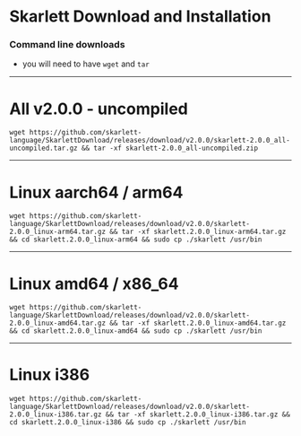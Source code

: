 # Skarlett Download and Installation
### Command line downloads
- you will need to have `wget` and `tar`

---

# All v2.0.0 - uncompiled 

```
wget https://github.com/skarlett-language/SkarlettDownload/releases/download/v2.0.0/skarlett-2.0.0_all-uncompiled.tar.gz && tar -xf skarlett-2.0.0_all-uncompiled.zip 
```

---

# Linux aarch64 / arm64

```
wget https://github.com/skarlett-language/SkarlettDownload/releases/download/v2.0.0/skarlett-2.0.0_linux-arm64.tar.gz && tar -xf skarlett.2.0.0_linux-arm64.tar.gz && cd skarlett.2.0.0_linux-arm64 && sudo cp ./skarlett /usr/bin
```
    
---

# Linux amd64 / x86_64

```
wget https://github.com/skarlett-language/SkarlettDownload/releases/download/v2.0.0/skarlett-2.0.0_linux-amd64.tar.gz && tar -xf skarlett.2.0.0_linux-amd64.tar.gz && cd skarlett.2.0.0_linux-amd64 && sudo cp ./skarlett /usr/bin
```
    
---

# Linux i386

```
wget https://github.com/skarlett-language/SkarlettDownload/releases/download/v2.0.0/skarlett-2.0.0_linux-i386.tar.gz && tar -xf skarlett.2.0.0_linux-i386.tar.gz && cd skarlett.2.0.0_linux-i386 && sudo cp ./skarlett /usr/bin
```
